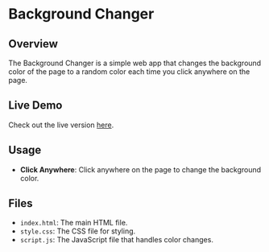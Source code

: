 # Background Changer

## Overview

The Background Changer is a simple web app that changes the background color of the page to a random color each time you click anywhere on the page.

## Live Demo

Check out the live version [here](https://bg-color-changermon.netlify.app).

## Usage

- **Click Anywhere**: Click anywhere on the page to change the background color.

## Files

- `index.html`: The main HTML file.
- `style.css`: The CSS file for styling.
- `script.js`: The JavaScript file that handles color changes.
